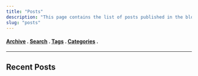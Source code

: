 ```yaml
---
title: "Posts"
description: "This page contains the list of posts published in the blog. Use the below links to either search or scroll through the post archive."
slug: "posts"
---
```

#### [Archive](/archive) . [Search](/search) . [Tags](/tags) . [Categories](/categories) .
--- 
## Recent Posts